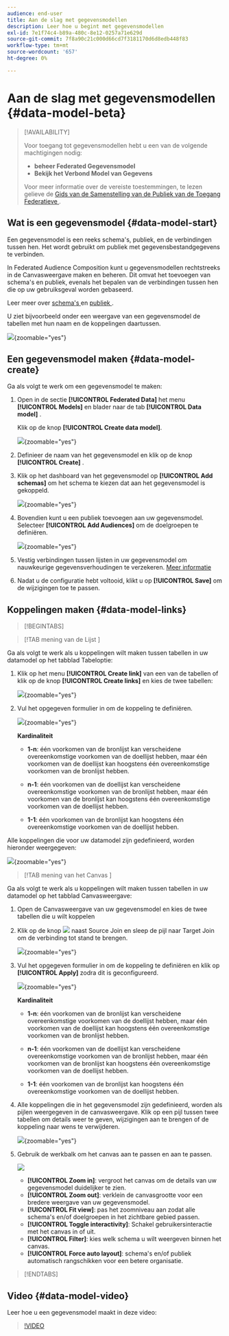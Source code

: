 ```yaml
---
audience: end-user
title: Aan de slag met gegevensmodellen
description: Leer hoe u begint met gegevensmodellen
exl-id: 7e1f74c4-b89a-480c-8e12-0257a71e629d
source-git-commit: 7f8a90c21c000d66cd7f3181170d6d8edb448f83
workflow-type: tm+mt
source-wordcount: '657'
ht-degree: 0%

---
```



# Aan de slag met gegevensmodellen {#data-model-beta}

>[!AVAILABILITY]
>
>Voor toegang tot gegevensmodellen hebt u een van de volgende machtigingen nodig:
>
>- **beheer Federated Gegevensmodel**
>- **Bekijk het Verbond Model van Gegevens**
>
>Voor meer informatie over de vereiste toestemmingen, te lezen gelieve de [ Gids van de Samenstelling van de Publiek van de Toegang Federatieve ](/help/start/feature-access.md).

## Wat is een gegevensmodel {#data-model-start}

Een gegevensmodel is een reeks schema&#39;s, publiek, en de verbindingen tussen hen. Het wordt gebruikt om publiek met gegevensbestandgegevens te verbinden.

In Federated Audience Composition kunt u gegevensmodellen rechtstreeks in de Canvasweergave maken en beheren. Dit omvat het toevoegen van schema&#39;s en publiek, evenals het bepalen van de verbindingen tussen hen die op uw gebruiksgeval worden gebaseerd.

Leer meer over [ schema&#39;s ](../customer/schemas.md#schema-start) en [ publiek ](../start/audiences.md).

U ziet bijvoorbeeld onder een weergave van een gegevensmodel de tabellen met hun naam en de koppelingen daartussen.

![](assets/datamodel.png){zoomable="yes"}

## Een gegevensmodel maken {#data-model-create}

Ga als volgt te werk om een gegevensmodel te maken:

1. Open in de sectie **[!UICONTROL Federated Data]** het menu **[!UICONTROL Models]** en blader naar de tab **[!UICONTROL Data model]** .

   Klik op de knop **[!UICONTROL Create data model]**.

   ![](assets/datamodel_create.png){zoomable="yes"}

1. Definieer de naam van het gegevensmodel en klik op de knop **[!UICONTROL Create]** .

1. Klik op het dashboard van het gegevensmodel op **[!UICONTROL Add schemas]** om het schema te kiezen dat aan het gegevensmodel is gekoppeld.

   ![](assets/datamodel_schemas.png){zoomable="yes"}

1. Bovendien kunt u een publiek toevoegen aan uw gegevensmodel. Selecteer **[!UICONTROL Add Audiences]** om de doelgroepen te definiëren.

   ![](assets/datamodel-audiences.png){zoomable="yes"}

1. Vestig verbindingen tussen lijsten in uw gegevensmodel om nauwkeurige gegevensverhoudingen te verzekeren. [Meer informatie](#data-model-links)

1. Nadat u de configuratie hebt voltooid, klikt u op **[!UICONTROL Save]** om de wijzigingen toe te passen.

## Koppelingen maken {#data-model-links}

>[!BEGINTABS]

>[!TAB  mening van de Lijst ]

Ga als volgt te werk als u koppelingen wilt maken tussen tabellen in uw datamodel op het tabblad Tabeloptie:

1. Klik op het menu **[!UICONTROL Create link]** van een van de tabellen of klik op de knop **[!UICONTROL Create links]** en kies de twee tabellen:

   ![](assets/datamodel_createlinks.png){zoomable="yes"}

1. Vul het opgegeven formulier in om de koppeling te definiëren.

   ![](assets/datamodel_link.png){zoomable="yes"}

   **Kardinaliteit**

   * **1-n**: één voorkomen van de bronlijst kan verscheidene overeenkomstige voorkomen van de doellijst hebben, maar één voorkomen van de doellijst kan hoogstens één overeenkomstige voorkomen van de bronlijst hebben.

   * **n-1**: één voorkomen van de doellijst kan verscheidene overeenkomstige voorkomen van de bronlijst hebben, maar één voorkomen van de bronlijst kan hoogstens één overeenkomstige voorkomen van de doellijst hebben.

   * **1-1**: één voorkomen van de bronlijst kan hoogstens één overeenkomstige voorkomen van de doellijst hebben.

Alle koppelingen die voor uw datamodel zijn gedefinieerd, worden hieronder weergegeven:

![](assets/datamodel_alllinks.png){zoomable="yes"}

>[!TAB  mening van het Canvas ]

Ga als volgt te werk als u koppelingen wilt maken tussen tabellen in uw datamodel op het tabblad Canvasweergave:

1. Open de Canvasweergave van uw gegevensmodel en kies de twee tabellen die u wilt koppelen

1. Klik op de knop ![](assets/do-not-localize/Smock_AddCircle_18_N.svg) naast Source Join en sleep de pijl naar Target Join om de verbinding tot stand te brengen.

   ![](assets/datamodel.gif){zoomable="yes"}

1. Vul het opgegeven formulier in om de koppeling te definiëren en klik op **[!UICONTROL Apply]** zodra dit is geconfigureerd.

   ![](assets/datamodel-canvas-1.png){zoomable="yes"}

   **Kardinaliteit**

   * **1-n**: één voorkomen van de bronlijst kan verscheidene overeenkomstige voorkomen van de doellijst hebben, maar één voorkomen van de doellijst kan hoogstens één overeenkomstige voorkomen van de bronlijst hebben.

   * **n-1**: één voorkomen van de doellijst kan verscheidene overeenkomstige voorkomen van de bronlijst hebben, maar één voorkomen van de bronlijst kan hoogstens één overeenkomstige voorkomen van de doellijst hebben.

   * **1-1**: één voorkomen van de bronlijst kan hoogstens één overeenkomstige voorkomen van de doellijst hebben.

1. Alle koppelingen die in het gegevensmodel zijn gedefinieerd, worden als pijlen weergegeven in de canvasweergave. Klik op een pijl tussen twee tabellen om details weer te geven, wijzigingen aan te brengen of de koppeling naar wens te verwijderen.

   ![](assets/datamodel-canvas-2.png){zoomable="yes"}

1. Gebruik de werkbalk om het canvas aan te passen en aan te passen.

   ![](assets/datamodel-canvas-3.png)

   * **[!UICONTROL Zoom in]**: vergroot het canvas om de details van uw gegevensmodel duidelijker te zien.
   * **[!UICONTROL Zoom out]**: verklein de canvasgrootte voor een bredere weergave van uw gegevensmodel.
   * **[!UICONTROL Fit view]**: pas het zoomniveau aan zodat alle schema&#39;s en/of doelgroepen in het zichtbare gebied passen.
   * **[!UICONTROL Toggle interactivity]**: Schakel gebruikersinteractie met het canvas in of uit.
   * **[!UICONTROL Filter]**: kies welk schema u wilt weergeven binnen het canvas.
   * **[!UICONTROL Force auto layout]**: schema&#39;s en/of publiek automatisch rangschikken voor een betere organisatie.

>[!ENDTABS]

## Video {#data-model-video}

Leer hoe u een gegevensmodel maakt in deze video:

>[!VIDEO](https://video.tv.adobe.com/v/3432020)

